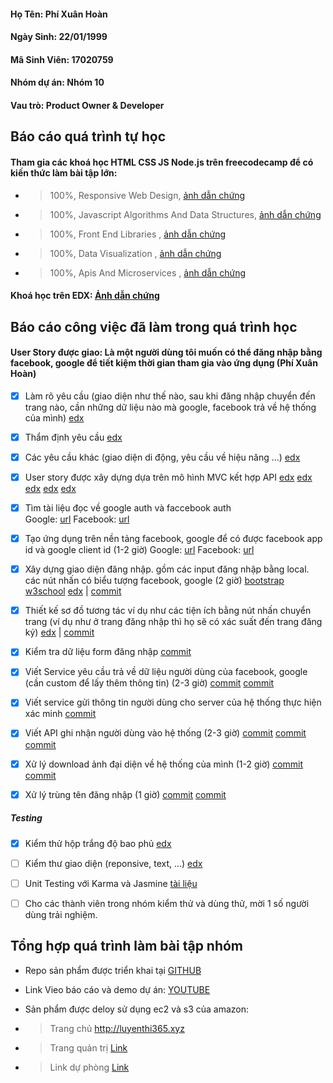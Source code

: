 #### Họ Tên: Phí Xuân Hoàn
#### Ngày Sinh: 22/01/1999
#### Mã Sinh Viên: 17020759
#### Nhóm dự án: Nhóm 10
#### Vau trò: Product Owner & Developer


## Báo cáo quá trình tự học
#### Tham gia các khoá học HTML CSS JS Node.js trên freecodecamp để có kiến thức làm bài tập lớn: 

+ >100%, Responsive Web Design, [ảnh dẫn chứng](https://github.com/hoanphi2201/INT2208-8-2019/blob/master/PhiXuanHoan/images/Certification_Responsive_Web_Design.png)
+ >100%, Javascript Algorithms And Data Structures, [ảnh dẫn chứng](https://github.com/hoanphi2201/INT2208-8-2019/blob/master/PhiXuanHoan/images/Javascript%20Algorithms%20And%20Data%20Structures%20Certification.png)
+ >100%, Front End Libraries , [ảnh dẫn chứng](https://github.com/hoanphi2201/INT2208-8-2019/blob/master/PhiXuanHoan/images/Front%20End%20Libraries.png)
+ >100%, Data Visualization  , [ảnh dẫn chứng](https://github.com/hoanphi2201/INT2208-8-2019/blob/master/PhiXuanHoan/images/DataVisualization.png)
+ >100%, Apis And Microservices , [ảnh dẫn chứng](https://github.com/hoanphi2201/INT2208-8-2019/blob/master/PhiXuanHoan/images/APIsandMicroservices.png)

#### Khoá học trên EDX:  [Ảnh dẫn chứng](https://github.com/hoanphi2201/INT2208-8-2019/blob/master/PhiXuanHoan/SoftEng1x.jpg)

## Báo cáo công việc đã làm trong quá trình học

#### User Story được giao: Là một người dùng tôi muốn có thể đăng nhập bằng facebook, google để tiết kiệm thời gian tham gia vào ứng dụng (Phí Xuân Hoàn)

- [x] Làm rõ yêu cầu (giao diện như thế nào, sau khi đăng nhập chuyển đến trang nào, cần những dữ liệu nào mà google, facebook trả về hệ thống của mình) [edx](https://docs.google.com/document/d/1a4i_31R8WBUAnF91syr1FwBpKoAiTY6rEJt1xWjb74M/edit#heading=h.fvjpas4blmex)

- [x] Thẩm định yêu cầu [edx](https://docs.google.com/document/d/1a4i_31R8WBUAnF91syr1FwBpKoAiTY6rEJt1xWjb74M/edit#heading=h.a3b33sgbrokp) 

- [x] Các yêu cầu khác (giao diện di động, yêu cầu về hiệu năng ...)  [edx](https://docs.google.com/document/d/1a4i_31R8WBUAnF91syr1FwBpKoAiTY6rEJt1xWjb74M/edit#heading=h.99diysc4s7mc)

- [x] User story được xây dựng dựa trên mô hình MVC kết hợp API [edx](https://docs.google.com/document/d/1a4i_31R8WBUAnF91syr1FwBpKoAiTY6rEJt1xWjb74M/edit#heading=h.rxyqst9dtgtt)   [edx](https://docs.google.com/document/d/1a4i_31R8WBUAnF91syr1FwBpKoAiTY6rEJt1xWjb74M/edit#heading=h.tild5ajfrgup)  [edx](https://docs.google.com/document/d/1a4i_31R8WBUAnF91syr1FwBpKoAiTY6rEJt1xWjb74M/edit#heading=h.nzr0nabmnmj3) [edx](https://docs.google.com/document/d/1a4i_31R8WBUAnF91syr1FwBpKoAiTY6rEJt1xWjb74M/edit#heading=h.58qkxg2rderr) [edx](https://docs.google.com/document/d/1a4i_31R8WBUAnF91syr1FwBpKoAiTY6rEJt1xWjb74M/edit#heading=h.rxyqst9dtgtt)

- [x] Tìm tài liệu đọc về google auth và faccebook auth  
Google:  [url](https://developers.google.com/identity/sign-in/web/sign-in)
 Facebook: [url](https://developers.facebook.com/docs/facebook-login/)

- [x] Tạo ứng dụng trên nền tảng facebook, google để có được facebook app id và google client id (1-2 giờ)
Google: [url](https://console.developers.google.com/apis/credentials)
Facebook: [url]( https://developers.facebook.com/apps/325860808251746/dashboard/)

- [x] Xây dựng giao diện đăng nhập. gồm các input đăng nhập bằng local. các nút nhấn có biểu tượng facebook, google (2 giờ)    [bootstrap](https://getbootstrap.com/) [w3school](https://www.w3schools.com/html/default.asp) [edx](https://docs.google.com/document/d/1a4i_31R8WBUAnF91syr1FwBpKoAiTY6rEJt1xWjb74M/edit#heading=h.t50jyopjk04o) | [commit](https://github.com/hoanphi2201/SoftEng-Assignments-nhom-10/commit/b36c02826492e28066ad084052f119c781601e92)

- [x] Thiết kế sơ đồ tương tác ví dụ như các tiện ích bằng nút nhấn chuyển trang (ví dụ như ở trang đăng nhập thì họ sẽ có xác suất đến trang đăng ký)  [edx](https://docs.google.com/document/d/1a4i_31R8WBUAnF91syr1FwBpKoAiTY6rEJt1xWjb74M/edit#heading=h.gk2kwayhjxq4) |  [commit](https://github.com/hoanphi2201/SoftEng-Assignments-nhom-10/commit/b36c02826492e28066ad084052f119c781601e92)

- [x] Kiểm tra dữ liệu form đăng nhập [commit](https://github.com/hoanphi2201/SoftEng-Assignments-nhom-10/commit/5e6f9bcd644ffab2c0be22568c1e6b953e09c191)

- [x] Viết Service yêu cầu trả về dữ liệu người dùng của facebook, google (cần custom để lấy thêm thông tin) (2-3 giờ) [commit](https://github.com/hoanphi2201/SoftEng-Assignments-nhom-10/commit/f46658b9d3b9fe9976eb28cf4cafe4b74dcb1a7c)  [commit](https://github.com/hoanphi2201/SoftEng-Assignments-nhom-10/commit/f98d1e6885ac94db5d20e4c376b0b3b9e713feb2)

- [x] Viết service gửi thông tin người dùng cho server của hệ thống thực hiện xác minh [commit](https://github.com/hoanphi2201/SoftEng-Assignments-nhom-10/commit/5e8034457fd0959ff363c897a0e4b3fc62bd3056)

- [x] Viết API ghi nhận người dùng vào hệ thống (2-3 giờ) [commit](https://github.com/hoanphi2201/API-NOP/commit/d681199e3df39c26d788a49aed992990a3f1c9ae)  [commit](https://github.com/hoanphi2201/API-NOP/commit/d7e33413608ddeeb253931e961a603f8f1d9bd82) [commit](https://github.com/hoanphi2201/API-NOP/commit/2702888155158a965559b876a7f407fb0d6c7510) 

- [x] Xử lý download ảnh đại diện về hệ thống của mình (1-2 giờ) [commit](https://github.com/hoanphi2201/API-NOP/commit/4c7972f0c5994e8c439b3eefc38cb4bc76019bef)  [commit](https://github.com/hoanphi2201/API-NOP/commit/a6e3258b34ed581890ef6f0481174f658921d11a)


- [x] Xử lý trùng tên đăng nhập (1 giờ)  [commit](https://github.com/hoanphi2201/API-NOP/commit/4c7972f0c5994e8c439b3eefc38cb4bc76019bef)  [commit](https://github.com/hoanphi2201/API-NOP/commit/a6e3258b34ed581890ef6f0481174f658921d11a)


##### Testing

- [x] Kiểm thử hộp trắng độ bao phủ [edx](https://docs.google.com/document/d/1a4i_31R8WBUAnF91syr1FwBpKoAiTY6rEJt1xWjb74M/edit#heading=h.ryzy80x4sqk1)

- [ ] Kiểm thư giao diện (reponsive, text, ...) [edx](https://docs.google.com/document/d/1a4i_31R8WBUAnF91syr1FwBpKoAiTY6rEJt1xWjb74M/edit#heading=h.zhrswbsdiifd)

- [ ]  Unit Testing với Karma và Jasmine [tài liệu](https://github.com/truonganhhoang/int3507-2016/wiki/%5BPATH%5D-Testing-in-angular-2)

- [ ] Cho các thành viên trong nhóm kiểm thử và dùng thử, mời 1 số người dùng trải nghiệm.

## Tổng hợp quá trình làm bài tập nhóm 

- Repo sản phẩm được triển khai tại [GITHUB](https://github.com/hoanphi2201/SoftEng-Assignments-nhom-10)

- Link Vieo báo cáo và demo dự án:  [YOUTUBE](https://youtu.be/bxZMtXm2gAk)

- Sản phẩm được deloy sử dụng ec2 và s3 của amazon: 
+ >Trang chủ http://luyenthi365.xyz
+ >Trang quản trị [Link](http://webthi-angular.s3-website-ap-southeast-1.amazonaws.com)
+ >Link dự phòng [Link](http://luyenthi365.xyz.s3-website-ap-southeast-1.amazonaws.com)
